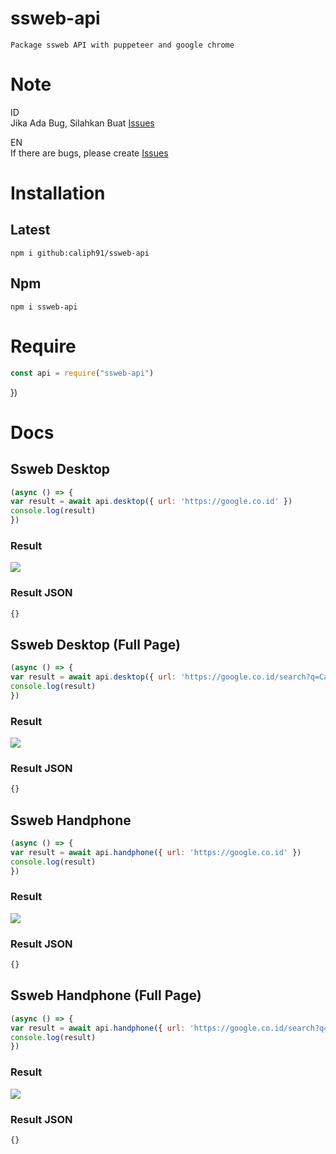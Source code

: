 # ssweb-api
`Package ssweb API with puppeteer and google chrome`

# Note
ID</br>
Jika Ada Bug, Silahkan Buat [Issues](https://github.com/Caliph91/ssweb-api/issues/new)

EN</br>
If there are bugs, please create [Issues](https://github.com/Caliph91/ssweb-api/issues/new)


# Installation

## Latest
`npm i github:caliph91/ssweb-api`

## Npm 
`npm i ssweb-api`


# Require
```js
const api = require("ssweb-api")
```
})

# Docs

## Ssweb Desktop
```js
(async () => {
var result = await api.desktop({ url: 'https://google.co.id' })
console.log(result)
})
```

### Result 
<img src="https://telegra.ph/file/221e5fd399fbc8c9696b2.png"></img>

### Result JSON
```js
{}
```

## Ssweb Desktop (Full Page)
```js
(async () => {
var result = await api.desktop({ url: 'https://google.co.id/search?q=Caliph%20Rest%20Api', fullpage: true })
console.log(result)
})
```

### Result 
<img src="https://telegra.ph/file/a661907259df2d35ebd3c.png"></img>

### Result JSON
```js
{}
```

## Ssweb Handphone 
```js
(async () => {
var result = await api.handphone({ url: 'https://google.co.id' })
console.log(result)
})
```

### Result 
<img src="https://telegra.ph/file/517b8219ca53433c73b40.png"></img>

### Result JSON
```js
{}
```

## Ssweb Handphone (Full Page)
```js
(async () => {
var result = await api.handphone({ url: 'https://google.co.id/search?q=Caliph%20Rest%20Api', fullpage: true })
console.log(result)
})
```

### Result 
<img src="https://uploader.caliph.my.id/file/GSXWUwB3nJ.png"></img>

### Result JSON
```js
{}
```


